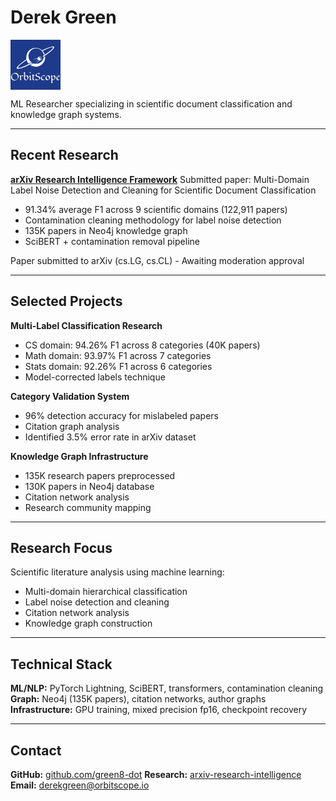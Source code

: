 # Derek Green

<svg xmlns="http://www.w3.org/2000/svg" viewBox="0 0 300 300" style="height: 80px; width: 80px;"><rect fill="#1e3a8a" x="0" y="0" width="300px" height="300px"></rect><g fill="#ffffff" transform="matrix(4.253527078828282,0,0,4.253527078828282,0.5948638914563107,182.41566604160738)"><path d="M11.44 8.38L11.44 8.38Q11.44 9.08 11.20 9.85Q10.96 10.62 10.54 11.32Q10.12 12.02 9.54 12.63Q8.96 13.24 8.27 13.69L8.27 13.69Q6.81 14.64 5.28 14.64L5.28 14.64Q3.13 14.64 1.87 13.38L1.87 13.38Q0.61 12.13 0.61 9.99L0.61 9.99Q0.61 8.37 1.50 6.95L1.50 6.95Q2.35 5.58 3.77 4.77L3.77 4.77Q5.22 3.94 6.84 3.94L6.84 3.94Q8.72 3.94 10.06 5.18L10.06 5.18Q11.44 6.45 11.44 8.38ZM10.10 9.47L10.10 9.47Q10.10 8.52 9.77 7.66Q9.44 6.79 8.83 6.18L8.83 6.18Q7.56 4.90 5.45 4.90L5.45 4.90Q2.69 4.90 2.12 7.22L2.12 7.22Q1.94 7.95 1.94 8.96Q1.94 9.96 2.25 10.86Q2.56 11.76 3.17 12.40L3.17 12.40Q4.42 13.73 6.64 13.73L6.64 13.73Q8.41 13.73 9.31 12.50L9.31 12.50Q10.10 11.42 10.10 9.47ZM18.63 7.44L18.63 7.44Q17.81 8.65 16.63 8.65L16.63 8.65Q16.44 8.65 16.14 8.50L16.14 8.50Q15.57 8.22 15.36 8.22Q15.16 8.22 15.04 8.35Q14.92 8.48 14.83 8.71L14.83 8.71Q14.65 9.21 14.65 10.02L14.65 10.02L14.65 12.64Q14.65 13.08 14.92 13.23L14.92 13.23Q15.01 13.30 15.16 13.30Q15.30 13.30 15.46 13.23L15.46 13.23Q15.32 13.35 15.19 13.52Q15.06 13.69 14.90 13.84L14.90 13.84Q14.51 14.22 13.97 14.22L13.97 14.22Q13.70 14.22 13.51 14.04Q13.32 13.87 13.32 13.62L13.32 13.62L13.32 9.68Q13.32 9.44 13.32 9.20Q13.33 8.96 13.28 8.76L13.28 8.76Q13.15 8.33 12.53 8.33L12.53 8.33Q12.24 8.33 11.94 8.44L11.94 8.44Q12.12 8.38 12.40 8.12L12.40 8.12Q12.95 7.63 13.16 7.55L13.16 7.55Q13.60 7.39 13.87 7.39Q14.14 7.39 14.28 7.47Q14.43 7.55 14.51 7.68L14.51 7.68Q14.65 7.91 14.65 8.38L14.65 8.38Q14.85 8.23 15.08 8.04Q15.32 7.85 15.57 7.68L15.57 7.68Q16.18 7.28 16.63 7.28L16.63 7.28Q16.90 7.28 17.19 7.43Q17.49 7.58 17.63 7.65Q17.77 7.72 17.90 7.72L17.90 7.72Q18.17 7.72 18.63 7.44ZM20.36 2.41L20.36 8.57Q21.74 7.37 22.87 7.37L22.87 7.37Q24.04 7.37 24.68 8.29L24.68 8.29Q25.23 9.08 25.23 10.27L25.23 10.27Q25.23 11.19 24.64 12.14L24.64 12.14Q24.06 13.06 23.17 13.67L23.17 13.67Q22.23 14.30 21.31 14.30L21.31 14.30Q20.35 14.30 19.69 13.64L19.69 13.64Q19.03 12.98 19.03 12.01L19.03 12.01L19.03 5.24Q19.03 4.66 18.97 4.46L18.97 4.46Q18.83 4.03 18.41 4.03L18.41 4.03Q18.29 4.03 18.12 4.07Q17.95 4.11 17.84 4.13L17.84 4.13Q18.52 3.60 18.86 3.38Q19.20 3.15 19.58 2.89Q19.95 2.63 20.36 2.41L20.36 2.41ZM23.85 12.09L23.85 12.09Q23.92 11.68 23.92 11.18Q23.92 10.68 23.79 10.15Q23.67 9.63 23.39 9.21L23.39 9.21Q22.78 8.29 21.66 8.29L21.66 8.29Q21.06 8.29 20.69 8.85L20.69 8.85Q20.36 9.36 20.36 10.00L20.36 10.00L20.36 11.69Q20.36 12.46 20.91 12.95L20.91 12.95Q21.46 13.44 22.29 13.44L22.29 13.44Q23.63 13.44 23.85 12.09ZM26.95 3.41L28.28 2.48L28.32 3.26L28.32 3.62Q28.32 3.94 28.24 4.02Q28.16 4.09 28.06 4.16L28.06 4.16Q27.68 4.43 26.95 4.89L26.95 4.89Q26.99 4.21 26.99 4.19Q26.99 4.16 26.95 3.41L26.95 3.41ZM29.71 13.24L29.71 13.24Q29.50 13.41 29.31 13.58Q29.11 13.75 28.90 13.89L28.90 13.89Q28.41 14.21 27.96 14.21L27.96 14.21Q27.54 14.21 27.36 14.08L27.36 14.08Q27.02 13.82 27.02 13.13L27.02 13.13L27.02 9.88Q27.02 9.15 26.75 8.93L26.75 8.93Q26.63 8.83 26.48 8.83Q26.34 8.83 26.24 8.84Q26.14 8.86 26.04 8.88Q25.94 8.90 25.83 8.92L25.83 8.92Q26.17 8.65 26.47 8.44Q26.76 8.23 26.97 8.09Q27.19 7.94 27.56 7.68Q27.94 7.42 28.34 7.21L28.34 7.21L28.34 12.03Q28.34 12.73 28.43 12.91L28.43 12.91Q28.62 13.29 29.28 13.29L29.28 13.29Q29.46 13.29 29.71 13.24ZM30.90 8.16L30.01 8.16L30.90 7.46L30.90 6.49Q31.27 6.23 31.42 6.09Q31.58 5.95 31.69 5.89Q31.80 5.83 31.92 5.76L31.92 5.76Q32.21 5.59 32.23 5.56L32.23 5.56L32.23 7.23L34.42 7.23Q34.33 7.23 33.97 7.55L33.97 7.55Q33.28 8.16 33.09 8.16L33.09 8.16L32.23 8.16L32.23 11.82Q32.23 13.08 32.96 13.28L32.96 13.28Q33.17 13.33 33.37 13.33L33.37 13.33Q33.68 13.33 33.90 13.24Q34.12 13.15 34.26 13.07L34.26 13.07Q33.84 13.71 33.09 14.04L33.09 14.04Q32.70 14.21 32.26 14.21Q31.81 14.21 31.56 14.05Q31.32 13.90 31.17 13.64L31.17 13.64Q30.90 13.18 30.90 12.41L30.90 12.41L30.90 8.16ZM39.74 5.83L39.74 5.83Q39.98 5.60 39.98 5.49Q39.98 5.39 39.88 5.31Q39.78 5.24 39.62 5.18Q39.47 5.13 39.28 5.09Q39.09 5.05 38.92 5.03L38.92 5.03Q38.56 4.99 38.31 4.99Q38.06 4.99 37.74 5.04Q37.41 5.09 37.14 5.22L37.14 5.22Q36.52 5.54 36.52 6.16Q36.52 6.78 36.75 7.15Q36.98 7.53 37.34 7.77Q37.71 8.02 38.19 8.18Q38.66 8.35 39.16 8.49Q39.66 8.63 40.14 8.80Q40.61 8.96 40.98 9.21L40.98 9.21Q41.81 9.78 41.81 10.79L41.81 10.79Q41.81 11.79 40.97 12.63L40.97 12.63Q40.25 13.36 39.06 13.82L39.06 13.82Q37.99 14.25 37.00 14.25L37.00 14.25Q36.39 14.25 35.90 14.10Q35.40 13.96 35.20 13.85L35.20 13.85Q34.72 13.61 34.72 13.28L34.72 13.28Q34.72 12.76 36.29 11.90L36.29 11.90Q36.08 12.13 36.08 12.34Q36.08 12.54 36.21 12.69Q36.35 12.84 36.56 12.94Q36.77 13.05 37.03 13.12Q37.30 13.19 37.56 13.23L37.56 13.23Q38.04 13.30 38.42 13.30Q38.81 13.30 39.19 13.23Q39.57 13.16 39.86 12.98L39.86 12.98Q40.52 12.58 40.52 11.73L40.52 11.73Q40.52 10.40 38.84 9.76L38.84 9.76Q38.36 9.58 37.86 9.42Q37.36 9.26 36.88 9.09Q36.40 8.92 36.03 8.68L36.03 8.68Q35.20 8.13 35.20 7.24L35.20 7.24Q35.20 6.49 36.04 5.70L36.04 5.70Q36.76 5.02 37.86 4.53L37.86 4.53Q38.91 4.05 39.65 4.05L39.65 4.05Q40.31 4.05 40.71 4.18Q41.12 4.30 41.22 4.36Q41.33 4.43 41.33 4.52Q41.33 4.60 41.23 4.72Q41.14 4.84 40.99 4.98Q40.84 5.11 40.66 5.25Q40.48 5.39 40.30 5.50L40.30 5.50Q39.89 5.77 39.74 5.83ZM47.16 8.79L47.16 8.79Q47.30 8.65 47.30 8.59Q47.30 8.52 47.21 8.46Q47.11 8.39 46.97 8.34Q46.82 8.29 46.64 8.25Q46.46 8.20 46.30 8.18L46.30 8.18Q45.95 8.11 45.63 8.11Q45.31 8.11 44.98 8.30Q44.65 8.50 44.45 8.82L44.45 8.82Q44.10 9.39 44.10 10.21Q44.10 11.03 44.28 11.56Q44.45 12.09 44.80 12.47L44.80 12.47Q45.51 13.26 46.83 13.26L46.83 13.26Q47.65 13.26 48.39 12.85L48.39 12.85Q47.53 13.78 46.21 14.10L46.21 14.10Q45.79 14.19 45.29 14.19Q44.78 14.19 44.29 13.98Q43.80 13.77 43.46 13.39L43.46 13.39Q42.75 12.62 42.75 11.39L42.75 11.39Q42.75 10.39 43.44 9.38L43.44 9.38Q44.46 7.90 46.13 7.37L46.13 7.37Q46.65 7.20 47.07 7.20L47.07 7.20Q48.07 7.20 48.56 7.57L48.56 7.57Q48.62 7.61 48.62 7.68L48.62 7.68Q48.62 7.92 47.62 8.57L47.62 8.57Q47.26 8.79 47.16 8.79ZM54.97 8.18Q55.32 8.57 55.52 9.08Q55.71 9.59 55.71 10.10Q55.71 10.62 55.56 11.10Q55.41 11.59 55.14 12.04Q54.87 12.50 54.51 12.89Q54.14 13.28 53.70 13.58L53.70 13.58Q52.77 14.20 51.82 14.20L51.82 14.20Q50.71 14.20 49.93 13.33L49.93 13.33Q49.17 12.50 49.17 11.38L49.17 11.38Q49.17 10.42 49.75 9.45L49.75 9.45Q50.62 7.99 52.12 7.48L52.12 7.48Q52.60 7.31 53.13 7.31Q53.66 7.31 54.14 7.54Q54.63 7.78 54.97 8.18ZM51.74 8.22L51.74 8.22Q51.06 8.22 50.74 8.89L50.74 8.89Q50.50 9.41 50.50 10.06Q50.50 10.72 50.67 11.28Q50.85 11.85 51.19 12.29L51.19 12.29Q51.95 13.29 53.14 13.29L53.14 13.29Q53.84 13.29 54.15 12.59L54.15 12.59Q54.38 12.07 54.38 11.40L54.38 11.40Q54.38 10.08 53.65 9.15Q52.91 8.22 51.74 8.22ZM56.18 8.43L56.18 8.43Q57.38 7.36 58.13 7.36L58.13 7.36Q58.75 7.36 58.82 8.04L58.82 8.04Q58.84 8.23 58.84 8.42L58.84 8.42Q59.53 7.92 59.83 7.76L59.83 7.76Q60.46 7.41 61.06 7.41Q61.65 7.41 62.11 7.64Q62.57 7.87 62.86 8.26L62.86 8.26Q63.42 9.02 63.42 10.29L63.42 10.29Q63.42 11.79 62.07 13.00L62.07 13.00Q61.26 13.73 60.24 14.04L60.24 14.04Q59.73 14.18 59.37 14.18Q59.01 14.18 58.84 14.15L58.84 14.15L58.84 16.11Q58.84 16.86 58.37 17.31L58.37 17.31L60.03 17.31Q59.96 17.32 59.79 17.46Q59.62 17.61 59.42 17.78L59.42 17.78Q58.87 18.24 58.71 18.24L58.71 18.24L57.04 18.24Q57.51 17.62 57.51 16.76L57.51 16.76L57.51 9.18Q57.51 8.73 57.40 8.58L57.40 8.58Q57.20 8.30 56.84 8.30Q56.48 8.30 56.18 8.43ZM58.84 8.96L58.84 12.28Q59.42 13.28 60.62 13.28L60.62 13.28Q61.88 13.28 62.04 12.03L62.04 12.03Q62.10 11.66 62.10 11.15Q62.10 10.65 61.97 10.13Q61.85 9.60 61.58 9.21L61.58 9.21Q60.97 8.34 59.76 8.34L59.76 8.34Q59.22 8.34 58.84 8.96L58.84 8.96ZM69.64 12.82L69.64 12.82Q68.71 13.86 67.32 14.12L67.32 14.12Q67.00 14.18 66.53 14.18Q66.06 14.18 65.64 13.91Q65.22 13.65 64.96 13.23L64.96 13.23Q64.45 12.43 64.45 11.27L64.45 11.27Q64.45 10.50 65.04 9.57L65.04 9.57Q65.61 8.65 66.44 8.04L66.44 8.04Q67.33 7.38 68.12 7.38L68.12 7.38Q68.53 7.38 68.81 7.68L68.81 7.68Q69.07 7.98 69.07 8.35Q69.07 8.73 68.91 9.05Q68.74 9.37 68.48 9.67Q68.22 9.97 67.88 10.24Q67.54 10.52 67.18 10.76L67.18 10.76Q66.68 11.10 65.93 11.53L65.93 11.53Q66.14 12.36 66.70 12.81Q67.25 13.25 68.13 13.25L68.13 13.25Q68.87 13.25 69.64 12.82ZM67.58 10.08L67.58 10.08Q67.76 9.78 67.76 9.50Q67.76 9.22 67.70 9.03Q67.64 8.83 67.53 8.68L67.53 8.68Q67.26 8.34 66.83 8.34L66.83 8.34Q65.80 8.34 65.80 10.46L65.80 10.46Q65.80 10.83 65.86 11.20L65.86 11.20Q67.06 10.87 67.58 10.08Z"></path></g><g stroke="none" fill="#ffffff" transform="matrix(8.645475344331999,0,0,8.645475344331999,37.11382470670282,39.996969136203134)"><path d="M25.127.004a2.393 15.016 60 00-7.472 2.646 6.184 6.184 0 01.005.09A6.57 6.57 0 0013.198.984a6.57 6.57 0 00-6.57 6.57A6.57 6.57 0 006.77 8.89a2.393 15.016 60 00-6.717 6.407 2.393 15.016 60 0010.945-3.643.563.563 0 01-.342-.266.56.56 0 01-.063-.304A1.736 13.94 60 011 14.696a1.736 13.94 60 015.924-5.212 6.57 6.57 0 001.328 2.38 10.39 10.39 0 001.138-.501c.239-.122.519-.27.817-.43A5.367 5.367 0 018.16 6.724a5.367 5.367 0 015.366-5.366 5.367 5.367 0 015.298 4.528c.212-.142.416-.28.597-.411a6.57 6.57 0 00-1.402-2.366A1.736 13.94 60 0124.704.598a1.736 13.94 60 01.44.158 1.736 13.94 60 01-7.13 5.998c.12.049.22.13.283.244a.568.568 0 01.057.347A2.393 15.016 60 0026.061.281a2.393 15.016 60 00-.934-.277zm-5.4 6.887c-.205.144-.506.35-.897.608a5.367 5.367 0 01-5.304 4.592 5.367 5.367 0 01-.18-.01l1.328-1.25c.006-.005.011-.008.017-.01l.015-.014.012.01a.037.037 0 00.052 0l1.057-1.086.078-.074a.034.034 0 00.01-.015l.068-.071a.036.036 0 000-.052l-.136-.132c-.005-.005-.01-.006-.014-.01a.038.038 0 00-.038.01l-1.213 1.246a.036.036 0 000 .052l.011.013-1.319 1.38a5.367 5.367 0 01-1.65-.343l-.397.206c-.606.312-1.262.64-1.9.912a6.57 6.57 0 003.87 1.27 6.57 6.57 0 006.57-6.569 6.57 6.57 0 00-.04-.663zm-3.855.095a1.414 1.414 0 00-1.27.975l.39-.11a.047.047 0 01.023 0c.01.003.02.012.023.024l.07.243a.035.035 0 01-.027.045l-.546.154a1.414 1.414 0 00.13.678l1.109-.66a.035.035 0 01.028-.003.035.035 0 01.022.016l.129.217c.01.017.005.04-.013.05l-1.104.657a1.414 1.414 0 00.596.442l.37-.381a.037.037 0 01.034-.011.035.035 0 01.018.01l.181.176a.036.036 0 010 .052l-.236.243a1.414 1.414 0 001.516-1.057 1.414 1.414 0 00-1.022-1.718v-.001a1.414 1.414 0 00-.42-.041zm.352.261a.981.981 0 01.204.03.981.981 0 01.71 1.192.981.981 0 01-.954.738.819.819 0 00.376-.503.819.819 0 00-.592-.994.819.819 0 00-.68.13.981.981 0 01.936-.593zm-1.264.643l-1.673.472a.037.037 0 00-.026.045l.007.026-2.687.798c0 .002.002.003.001.005l2.65-.637a.048.048 0 01.02.001l.058-.015.002.004c.006.02.026.03.045.025l1.303-.367.224-.057a.034.034 0 00.02-.013l.127-.035a.037.037 0 00.026-.045l-.052-.183a.034.034 0 00-.023-.024.035.035 0 00-.022 0zm.81.495a.039.039 0 00-.025.004l-1.495.89a.037.037 0 00-.013.05l.014.023-2.293 1.504c.001.001.004.002.003.005l2.355-1.372c.003-.003.009-.004.012-.004l.004.007c.01.018.033.023.05.012l1.495-.889a.037.037 0 00.014-.05l-.098-.163a.034.034 0 00-.022-.017z"></path></g></svg>

ML Researcher specializing in scientific document classification and knowledge graph systems.

---

## Recent Research

**[arXiv Research Intelligence Framework](https://github.com/green8-dot/arxiv-research-intelligence)**
Submitted paper: Multi-Domain Label Noise Detection and Cleaning for Scientific Document Classification
- 91.34% average F1 across 9 scientific domains (122,911 papers)
- Contamination cleaning methodology for label noise detection
- 135K papers in Neo4j knowledge graph
- SciBERT + contamination removal pipeline

Paper submitted to arXiv (cs.LG, cs.CL) - Awaiting moderation approval

---

## Selected Projects

**Multi-Label Classification Research**
- CS domain: 94.26% F1 across 8 categories (40K papers)
- Math domain: 93.97% F1 across 7 categories
- Stats domain: 92.26% F1 across 6 categories
- Model-corrected labels technique

**Category Validation System**
- 96% detection accuracy for mislabeled papers
- Citation graph analysis
- Identified 3.5% error rate in arXiv dataset

**Knowledge Graph Infrastructure**
- 135K research papers preprocessed
- 130K papers in Neo4j database
- Citation network analysis
- Research community mapping

---

## Research Focus

Scientific literature analysis using machine learning:
- Multi-domain hierarchical classification
- Label noise detection and cleaning
- Citation network analysis
- Knowledge graph construction

---

## Technical Stack

**ML/NLP:** PyTorch Lightning, SciBERT, transformers, contamination cleaning
**Graph:** Neo4j (135K papers), citation networks, author graphs
**Infrastructure:** GPU training, mixed precision fp16, checkpoint recovery

---

## Contact

**GitHub:** [github.com/green8-dot](https://github.com/green8-dot)
**Research:** [arxiv-research-intelligence](https://github.com/green8-dot/arxiv-research-intelligence)
**Email:** derekgreen@orbitscope.io
